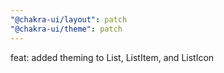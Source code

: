 ```yaml
---
"@chakra-ui/layout": patch
"@chakra-ui/theme": patch
---
```


feat: added theming to List, ListItem, and ListIcon

